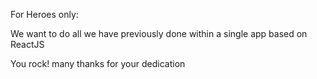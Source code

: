 <p>For Heroes only:</p>

<p>We want to do all we have previously done within a single app based on ReactJS</p>

<p>You rock! many thanks for your dedication</p>
